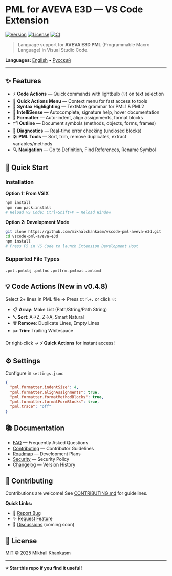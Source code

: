 # PML for AVEVA E3D — VS Code Extension

[![Version](https://img.shields.io/badge/version-0.4.8-blue.svg)](https://github.com/mikhalchankasm/vscode-pml-aveva-e3d/releases)
[![License](https://img.shields.io/badge/license-MIT-green.svg)](LICENSE)
[![CI](https://github.com/mikhalchankasm/vscode-pml-aveva-e3d/workflows/CI/badge.svg)](https://github.com/mikhalchankasm/vscode-pml-aveva-e3d/actions)

> Language support for **AVEVA E3D PML** (Programmable Macro Language) in Visual Studio Code.

**Languages:** [English](README.en.md) • [Русский](README.ru.md)

---

## ✨ Features

- ⚡ **Code Actions** — Quick commands with lightbulb (💡) on text selection
- 🎯 **Quick Actions Menu** — Context menu for fast access to tools
- 🎨 **Syntax Highlighting** — TextMate grammar for PML1 & PML2
- 📝 **IntelliSense** — Autocomplete, signature help, hover documentation
- 🔧 **Formatter** — Auto-indent, align assignments, format blocks
- 🗂️ **Outline** — Document symbols (methods, objects, forms, frames)
- 🐛 **Diagnostics** — Real-time error checking (unclosed blocks)
- 🛠️ **PML Tools** — Sort, trim, remove duplicates, extract variables/methods
- 🔍 **Navigation** — Go to Definition, Find References, Rename Symbol

## 🚀 Quick Start

### Installation

**Option 1: From VSIX**
```bash
npm install
npm run pack:install
# Reload VS Code: Ctrl+Shift+P → Reload Window
```

**Option 2: Development Mode**
```bash
git clone https://github.com/mikhalchankasm/vscode-pml-aveva-e3d.git
cd vscode-pml-aveva-e3d
npm install
# Press F5 in VS Code to launch Extension Development Host
```

### Supported File Types
`.pml` `.pmlobj` `.pmlfnc` `.pmlfrm` `.pmlmac` `.pmlcmd`

## 💡 Code Actions (New in v0.4.8)

Select 2+ lines in PML file → Press `Ctrl+.` or click 💡:

- 📋 **Array**: Make List (Path/String/Path String)
- 🔤 **Sort**: A→Z, Z→A, Smart Natural
- 🗑️ **Remove**: Duplicate Lines, Empty Lines
- ✂️ **Trim**: Trailing Whitespace

Or right-click → **⚡ Quick Actions** for instant access!

## ⚙️ Settings

Configure in `settings.json`:

```json
{
  "pml.formatter.indentSize": 4,
  "pml.formatter.alignAssignments": true,
  "pml.formatter.formatMethodBlocks": true,
  "pml.formatter.formatFormBlocks": true,
  "pml.trace": "off"
}
```

## 📚 Documentation

- [FAQ](FAQ.md) — Frequently Asked Questions
- [Contributing](CONTRIBUTING.md) — Contributor Guidelines
- [Roadmap](ROADMAP.md) — Development Plans
- [Security](SECURITY.md) — Security Policy
- [Changelog](docs/CHANGELOG.md) — Version History

## 🤝 Contributing

Contributions are welcome! See [CONTRIBUTING.md](CONTRIBUTING.md) for guidelines.

**Quick Links:**
- 🐛 [Report Bug](https://github.com/mikhalchankasm/vscode-pml-aveva-e3d/issues/new?template=bug_report.yml)
- ✨ [Request Feature](https://github.com/mikhalchankasm/vscode-pml-aveva-e3d/issues/new?template=feature_request.yml)
- 💬 [Discussions](https://github.com/mikhalchankasm/vscode-pml-aveva-e3d/discussions) (coming soon)

## 📝 License

[MIT](LICENSE) © 2025 Mikhail Khankasm

---

**⭐ Star this repo if you find it useful!**
